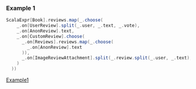 
### Example 1

```scala
ScalaExpr[Book].reviews.map(_.choose(
    _.on[UserReview].split(_.user, _.text, _.vote),
    _.on[AnonReview].text,
    _.on[CustomReview].choose(
      _.on[Reviews].reviews.map(_.choose(
        _.on[AnonReview].text
      )),
      _.on[ImageReviewAttachment].split(_.review.split(_.user, _.text), _.url)
    )
  ))
```

[Example1](examples/example-1.png)
